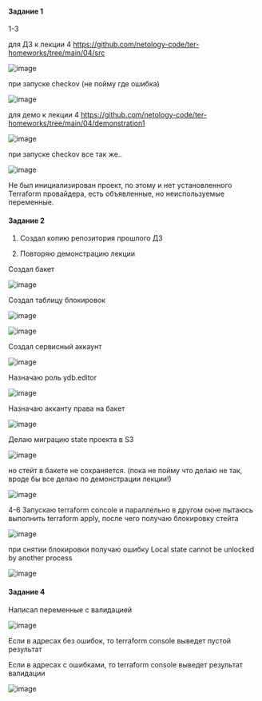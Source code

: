 #### Задание 1

1-3 

для ДЗ к лекции 4 https://github.com/netology-code/ter-homeworks/tree/main/04/src

![image](https://github.com/inyushov/devops-netology/assets/127683348/e7695213-8e61-43f2-ae4f-59a8c97275f2)

при запуске checkov (не пойму где ошибка)

![image](https://github.com/inyushov/devops-netology/assets/127683348/752c1b80-6ad2-43d1-9819-88f172cd75d3)


для демо к лекции 4 https://github.com/netology-code/ter-homeworks/tree/main/04/demonstration1

![image](https://github.com/inyushov/devops-netology/assets/127683348/25605227-55d2-4179-bcd0-e6461443db3b)

при запуске checkov все так же..

![image](https://github.com/inyushov/devops-netology/assets/127683348/14b80891-10df-4491-8447-0e88f38f2d1b)


Не был инициализирован проект, по этому и нет установленного Terraform провайдера, есть объявленные, но неиспользуемые переменные.

#### Задание 2

1. Создал копию репозитория прошлого ДЗ
   
2. Повторяю демонстрацию лекции

Создал бакет

![image](https://github.com/inyushov/devops-netology/assets/127683348/45494aea-52a5-4cfa-9039-e3ca1606d958)

Создал таблицу блокировок

![image](https://github.com/inyushov/devops-netology/assets/127683348/7158fe25-bd5b-4164-9dc1-67222b9e4c52)

![image](https://github.com/inyushov/devops-netology/assets/127683348/459bbe38-d3b0-4647-9f47-0e8b12ef1c33)

Создал сервисный аккаунт

![image](https://github.com/inyushov/devops-netology/assets/127683348/9f241505-a5d7-44fa-93eb-3076c7316b5d)

Назначаю роль ydb.editor

![image](https://github.com/inyushov/devops-netology/assets/127683348/dd9057b8-b0b6-4b86-bdad-eec51a2e1c78)

Назначаю акканту права на бакет

![image](https://github.com/inyushov/devops-netology/assets/127683348/34225a88-5228-41e6-b061-cea7f94a9e4a)

Делаю миграцию state проекта в S3

![image](https://github.com/inyushov/devops-netology/assets/127683348/69bcc7b6-f012-4394-b9af-501430fec679)

но стейт в бакете не сохраняется. (пока не пойму что делаю не так, вроде бы все делаю по демонстрации лекции!)

![image](https://github.com/inyushov/devops-netology/assets/127683348/42147ba3-966c-4e6c-b6b4-65f4cc340939)

4-6 Запускаю terraform concole и параллельно в другом окне пытаюсь выполнить terraform apply, после чего получаю блокировку стейта

![image](https://github.com/inyushov/devops-netology/assets/127683348/a38292fb-71ce-450b-976d-f7f3a9e41564)

при снятии блокировки получаю ошибку Local state cannot be unlocked by another process

![image](https://github.com/inyushov/devops-netology/assets/127683348/edfb4c30-32df-4e3f-ad15-94d4290db416)

#### Задание 4

Написал переменные с валидацией

![image](https://github.com/inyushov/devops-netology/assets/127683348/765d1c7a-f185-4529-a47e-df1efce9c06c)

Если в адресах без ошибок, то terraform console выведет пустой результат

Если в адресах с ошибками, то terraform console выведет результат валидации

![image](https://github.com/inyushov/devops-netology/assets/127683348/a7629fe5-9eba-459a-8cc5-d7c636ae9f31)








